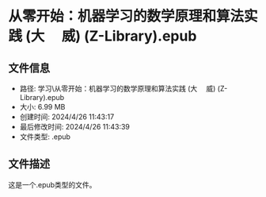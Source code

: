 ﻿# 从零开始：机器学习的数学原理和算法实践 (大　 威) (Z-Library).epub

## 文件信息
- 路径: 学习\从零开始：机器学习的数学原理和算法实践 (大　 威) (Z-Library).epub
- 大小: 6.99 MB
- 创建时间: 2024/4/26 11:43:17
- 最后修改时间: 2024/4/26 11:43:39
- 文件类型: .epub

## 文件描述
这是一个.epub类型的文件。

